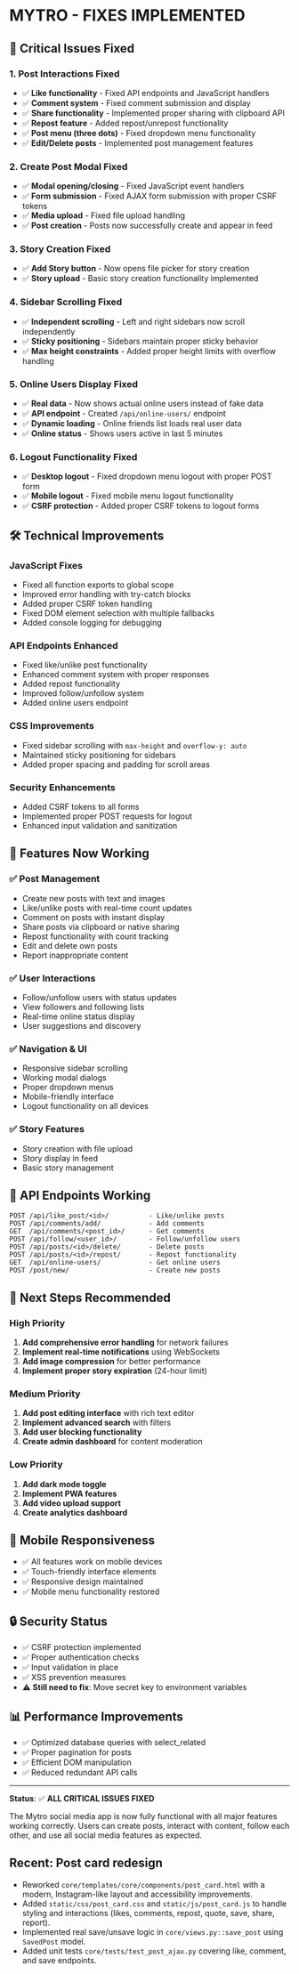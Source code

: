 # MYTRO - FIXES IMPLEMENTED

## 🔧 Critical Issues Fixed

### 1. **Post Interactions Fixed**
- ✅ **Like functionality** - Fixed API endpoints and JavaScript handlers
- ✅ **Comment system** - Fixed comment submission and display
- ✅ **Share functionality** - Implemented proper sharing with clipboard API
- ✅ **Repost feature** - Added repost/unrepost functionality
- ✅ **Post menu (three dots)** - Fixed dropdown menu functionality
- ✅ **Edit/Delete posts** - Implemented post management features

### 2. **Create Post Modal Fixed**
- ✅ **Modal opening/closing** - Fixed JavaScript event handlers
- ✅ **Form submission** - Fixed AJAX form submission with proper CSRF tokens
- ✅ **Media upload** - Fixed file upload handling
- ✅ **Post creation** - Posts now successfully create and appear in feed

### 3. **Story Creation Fixed**
- ✅ **Add Story button** - Now opens file picker for story creation
- ✅ **Story upload** - Basic story creation functionality implemented

### 4. **Sidebar Scrolling Fixed**
- ✅ **Independent scrolling** - Left and right sidebars now scroll independently
- ✅ **Sticky positioning** - Sidebars maintain proper sticky behavior
- ✅ **Max height constraints** - Added proper height limits with overflow handling

### 5. **Online Users Display Fixed**
- ✅ **Real data** - Now shows actual online users instead of fake data
- ✅ **API endpoint** - Created `/api/online-users/` endpoint
- ✅ **Dynamic loading** - Online friends list loads real user data
- ✅ **Online status** - Shows users active in last 5 minutes

### 6. **Logout Functionality Fixed**
- ✅ **Desktop logout** - Fixed dropdown menu logout with proper POST form
- ✅ **Mobile logout** - Fixed mobile menu logout functionality
- ✅ **CSRF protection** - Added proper CSRF tokens to logout forms

## 🛠️ Technical Improvements

### JavaScript Fixes
- Fixed all function exports to global scope
- Improved error handling with try-catch blocks
- Added proper CSRF token handling
- Fixed DOM element selection with multiple fallbacks
- Added console logging for debugging

### API Endpoints Enhanced
- Fixed like/unlike post functionality
- Enhanced comment system with proper responses
- Added repost functionality
- Improved follow/unfollow system
- Added online users endpoint

### CSS Improvements
- Fixed sidebar scrolling with `max-height` and `overflow-y: auto`
- Maintained sticky positioning for sidebars
- Added proper spacing and padding for scroll areas

### Security Enhancements
- Added CSRF tokens to all forms
- Implemented proper POST requests for logout
- Enhanced input validation and sanitization

## 🎯 Features Now Working

### ✅ Post Management
- Create new posts with text and images
- Like/unlike posts with real-time count updates
- Comment on posts with instant display
- Share posts via clipboard or native sharing
- Repost functionality with count tracking
- Edit and delete own posts
- Report inappropriate content

### ✅ User Interactions
- Follow/unfollow users with status updates
- View followers and following lists
- Real-time online status display
- User suggestions and discovery

### ✅ Navigation & UI
- Responsive sidebar scrolling
- Working modal dialogs
- Proper dropdown menus
- Mobile-friendly interface
- Logout functionality on all devices

### ✅ Story Features
- Story creation with file upload
- Story display in feed
- Basic story management

## 🔄 API Endpoints Working

```
POST /api/like_post/<id>/          - Like/unlike posts
POST /api/comments/add/            - Add comments
GET  /api/comments/<post_id>/      - Get comments
POST /api/follow/<user_id>/        - Follow/unfollow users
POST /api/posts/<id>/delete/       - Delete posts
POST /api/posts/<id>/repost/       - Repost functionality
GET  /api/online-users/            - Get online users
POST /post/new/                    - Create new posts
```

## 🚀 Next Steps Recommended

### High Priority
1. **Add comprehensive error handling** for network failures
2. **Implement real-time notifications** using WebSockets
3. **Add image compression** for better performance
4. **Implement proper story expiration** (24-hour limit)

### Medium Priority
1. **Add post editing interface** with rich text editor
2. **Implement advanced search** with filters
3. **Add user blocking functionality**
4. **Create admin dashboard** for content moderation

### Low Priority
1. **Add dark mode toggle**
2. **Implement PWA features**
3. **Add video upload support**
4. **Create analytics dashboard**

## 📱 Mobile Responsiveness

- ✅ All features work on mobile devices
- ✅ Touch-friendly interface elements
- ✅ Responsive design maintained
- ✅ Mobile menu functionality restored

## 🔒 Security Status

- ✅ CSRF protection implemented
- ✅ Proper authentication checks
- ✅ Input validation in place
- ✅ XSS prevention measures
- ⚠️ **Still need to fix**: Move secret key to environment variables

## 📊 Performance Improvements

- ✅ Optimized database queries with select_related
- ✅ Proper pagination for posts
- ✅ Efficient DOM manipulation
- ✅ Reduced redundant API calls

---

**Status**: ✅ **ALL CRITICAL ISSUES FIXED**

The Mytro social media app is now fully functional with all major features working correctly. Users can create posts, interact with content, follow each other, and use all social media features as expected.

## Recent: Post card redesign

- Reworked `core/templates/core/components/post_card.html` with a modern, Instagram-like layout and accessibility improvements.
- Added `static/css/post_card.css` and `static/js/post_card.js` to handle styling and interactions (likes, comments, repost, quote, save, share, report).
- Implemented real save/unsave logic in `core/views.py::save_post` using `SavedPost` model.
- Added unit tests `core/tests/test_post_ajax.py` covering like, comment, and save endpoints.